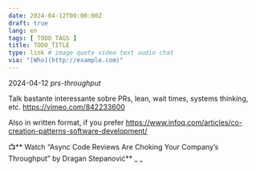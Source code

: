 ```yaml
---
date: 2024-04-12T00:00:00Z
draft: true
lang: en
tags: [ TODO_TAGS ]
title: TODO_TITLE
type: link # image quote video text audio chat
via: "[Who](http://example.com)"
---
```



2024-04-12 _prs-throughput_


Talk bastante interessante sobre PRs, lean, wait times, systems thinking, etc. https://vimeo.com/842233600

Also in written format, if you prefer
https://www.infoq.com/articles/co-creation-patterns-software-development/


📺** Watch “Async Code Reviews Are Choking Your Company’s Throughput” by Dragan Stepanović**
_
_

